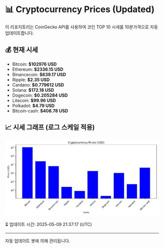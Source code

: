 
# 📊 Cryptocurrency Prices (Updated)

이 리포지토리는 CoinGecko API를 사용하여 코인 TOP 10 시세를 10분가격으로 자동 업데이트합니다.

## 💰 현재 시세
- Bitcoin: **$102976 USD**
- Ethereum: **$2336.15 USD**
- Binancecoin: **$639.17 USD**
- Ripple: **$2.35 USD**
- Cardano: **$0.779612 USD**
- Solana: **$172.18 USD**
- Dogecoin: **$0.205284 USD**
- Litecoin: **$99.96 USD**
- Polkadot: **$4.79 USD**
- Bitcoin-cash: **$408.78 USD**

## 📈 시세 그래프 (로그 스케일 적용)
![Crypto Prices](crypto_prices.png)

⏳ 업데이트 시간: 2025-05-09 21:37:17 (UTC)

---
자동 업데이트 봇에 의해 관리됩니다.
